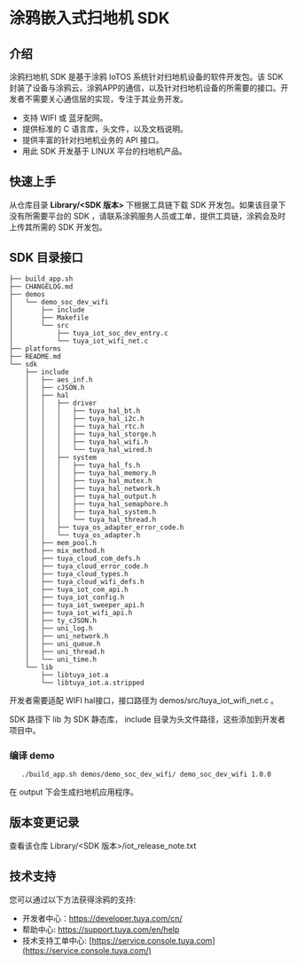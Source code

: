 # 涂鸦嵌入式扫地机 SDK

## 介绍

涂鸦扫地机 SDK 是基于涂鸦 IoTOS 系统针对扫地机设备的软件开发包。该 SDK 封装了设备与涂鸦云，涂鸦APP的通信，以及针对扫地机设备的所需要的接口。开发者不需要关心通信层的实现，专注于其业务开发。

* 支持 WIFI 或 蓝牙配网。
* 提供标准的 C 语言库，头文件，以及文档说明。
* 提供丰富的针对扫地机业务的 API 接口。
* 用此 SDK 开发基于 LINUX 平台的扫地机产品。

## 快速上手

  从仓库目录 **Library/<SDK 版本>** 下根据工具链下载 SDK 开发包。如果该目录下没有所需要平台的 SDK ，请联系涂鸦服务人员或工单，提供工具链，涂鸦会及时上传其所需的 SDK 开发包。


## SDK 目录接口

```
├── build_app.sh
├── CHANGELOG.md
├── demos
│   └── demo_soc_dev_wifi
│       ├── include
│       ├── Makefile
│       └── src
│           ├── tuya_iot_soc_dev_entry.c
│           └── tuya_iot_wifi_net.c
├── platforms
├── README.md
└── sdk
    ├── include
    │   ├── aes_inf.h
    │   ├── cJSON.h
    │   ├── hal
    │   │   ├── driver
    │   │   │   ├── tuya_hal_bt.h
    │   │   │   ├── tuya_hal_i2c.h
    │   │   │   ├── tuya_hal_rtc.h
    │   │   │   ├── tuya_hal_storge.h
    │   │   │   ├── tuya_hal_wifi.h
    │   │   │   └── tuya_hal_wired.h
    │   │   ├── system
    │   │   │   ├── tuya_hal_fs.h
    │   │   │   ├── tuya_hal_memory.h
    │   │   │   ├── tuya_hal_mutex.h
    │   │   │   ├── tuya_hal_network.h
    │   │   │   ├── tuya_hal_output.h
    │   │   │   ├── tuya_hal_semaphore.h
    │   │   │   ├── tuya_hal_system.h
    │   │   │   └── tuya_hal_thread.h
    │   │   ├── tuya_os_adapter_error_code.h
    │   │   └── tuya_os_adapter.h
    │   ├── mem_pool.h
    │   ├── mix_method.h
    │   ├── tuya_cloud_com_defs.h
    │   ├── tuya_cloud_error_code.h
    │   ├── tuya_cloud_types.h
    │   ├── tuya_cloud_wifi_defs.h
    │   ├── tuya_iot_com_api.h
    │   ├── tuya_iot_config.h
    │   ├── tuya_iot_sweeper_api.h
    │   ├── tuya_iot_wifi_api.h
    │   ├── ty_cJSON.h
    │   ├── uni_log.h
    │   ├── uni_network.h
    │   ├── uni_queue.h
    │   ├── uni_thread.h
    │   └── uni_time.h
    └── lib
        ├── libtuya_iot.a
        └── libtuya_iot.a.stripped
```

开发者需要适配 WIFI hal接口，接口路径为 demos/src/tuya_iot_wifi_net.c 。

SDK 路径下 lib 为 SDK 静态库， include 目录为头文件路径，这些添加到开发者项目中。

### 编译 demo

 ```
    ./build_app.sh demos/demo_soc_dev_wifi/ demo_soc_dev_wifi 1.0.0
 ```

在 output 下会生成扫地机应用程序。

## 版本变更记录
查看该仓库 Library/<SDK 版本>/iot_release_note.txt

## 技术支持

您可以通过以下方法获得涂鸦的支持:
- 开发者中心：https://developer.tuya.com/cn/
- 帮助中心: https://support.tuya.com/en/help
- 技术支持工单中心: [https://service.console.tuya.com](https://service.console.tuya.com/)